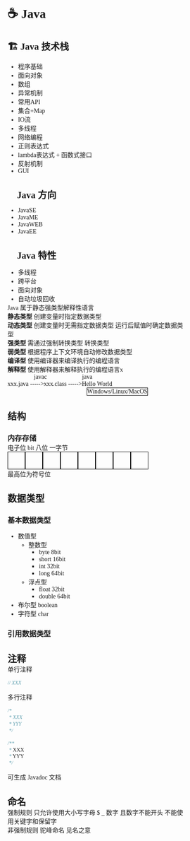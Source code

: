 # ☕ Java

## 🏗️ Java 技术栈

+ 程序基础
+ 面向对象
+ 数组
+ 异常机制
+ 常用API
+ 集合+Map
+ IO流
+ 多线程
+ 网络编程
+ 正则表达式
+ lambda表达式 + 函数式接口
+ 反射机制
+ GUI

## 🧭 Java 方向

- JavaSE
- JavaME
- JavaWEB
- JavaEE

## 🔰 Java 特性

+ 多线程
+ 跨平台
+ 面向对象
+ 自动垃圾回收

Java 属于静态强类型解释性语言

**静态类型** 创建变量时指定数据类型

**动态类型** 创建变量时无需指定数据类型 运行后赋值时确定数据类型

**强类型** 需通过强制转换类型 转换类型

**弱类型** 根据程序上下文环境自动修改数据类型

**编译型** 使用编译器来编译执行的编程语言

**解释型** 使用解释器来解释执行的编程语言x

<style>
    * {
        margin: 0;
        padding: 0;
        font-family: MiSans;
        line-height: fit-content;
    }

    #javac {
        margin-left: 60px;
        margin-right: 80px;
    }
    p{
        margin: 0;
    }
    #brand {
        margin: 0;
        margin-left: 180px;
        width: fit-content;
        border: 1px black solid;
    }
</style>
<section>
    <span id="javac">javac</span><span id="java">java</span>
    <p>xxx.java ----->xxx.class ----->Hello World</p>
    <p id="brand">Windows/Linux/MacOS</p>
</section>

## 结构

### 内存存储
电子位 bit 八位 一字节
<style>
    *{
        margin: 0;
        padding: 0;
        font-family: MiSans;
        box-sizing: border-box;
    }
        .bit{
        width: 40px;
        height: 40px;
        display: inline-block;
        border: 1px solid black;
    }
</style>
<div class="bit"></div><div class="bit"></div><div class="bit"></div><div class="bit"></div><div class="bit"></div><div class="bit"></div><div class="bit"></div><div class="bit"></div>

最高位为符号位

## 数据类型

### 基本数据类型

- 数值型
  - 整数型
    - byte 8bit
    - short 16bit
    - int 32bit
    - long 64bit
  - 浮点型 
    - float 32bit 
    - double 64bit 
- 布尔型 boolean
- 字符型 char


### 引用数据类型

## 注释

单行注释

```java
// XXX
```
多行注释
```java
/*
 * XXX
 * YYY
 */
```

```java
/**
 * XXX
 * YYY
 */
```
可生成 Javadoc 文档

## 命名

强制规则 只允许使用大小写字母 $ _ 数字 且数字不能开头 不能使用关键字和保留字

非强制规则 驼峰命名 见名之意